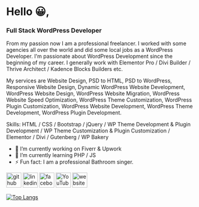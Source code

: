 # Hello 😀,
### Full Stack WordPress Developer
From my passion now I am a professional freelancer. I worked with some agencies all over the world and did some local jobs as a WordPress Developer. I'm passionate about WordPress Development since the beginning of my career. I generally work with Elementor Pro / Divi Builder / Thrive Architect / Kadence Blocks Builders etc.

My services are Website Design, PSD to HTML, PSD to WordPress, Responsive Website Design, Dynamic WordPress Website Development, WordPress Website Design, WordPress Website Migration, WordPress Website Speed Optimization, WordPress Theme Customization, WordPress Plugin Customization, WordPress Website Development, WordPress Theme Development, WordPress Plugin Development.

Skills: HTML / CSS / Bootstrap / jQuery / WP Theme Development & Plugin Development / WP Theme Customization & Plugin Customization / Elementor / Divi / Gutenberg / WP Bakery

- 🔭 I’m currently working on Fiverr & Upwork 
- 🌱 I’m currently learning PHP / JS 
- ⚡ Fun fact: I am a professional Bathroom singer. 


[<img src='https://cdn.jsdelivr.net/npm/simple-icons@3.0.1/icons/github.svg' alt='github' height='40'>](https://github.com/shemanta-bhowmik)  [<img src='https://cdn.jsdelivr.net/npm/simple-icons@3.0.1/icons/linkedin.svg' alt='linkedin' height='40'>](https://www.linkedin.com/in/shemanta-bhowmik/)  [<img src='https://cdn.jsdelivr.net/npm/simple-icons@3.0.1/icons/facebook.svg' alt='facebook' height='40'>](https://www.facebook.com/shemantabhowmik16)  [<img src='https://cdn.jsdelivr.net/npm/simple-icons@3.0.1/icons/youtube.svg' alt='YouTube' height='40'>](https://www.youtube.com/channel/UCULY_oXh5W2pmsF0TtFSOYg)  [<img src='https://cdn.jsdelivr.net/npm/simple-icons@3.0.1/icons/icloud.svg' alt='website' height='40'>](shemantabhowmik.com)  

[![Top Langs](https://github-readme-stats.vercel.app/api/top-langs/?username=shemanta-bhowmik)](https://github.com/anuraghazra/github-readme-stats)

